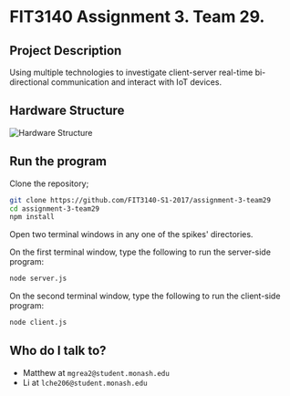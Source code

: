 # FIT3140 Assignment 3. Team 29.

## Project Description ##
Using multiple technologies to investigate client-server real-time bi-directional communication and interact with IoT devices.

## Hardware Structure ##
![Hardware Structure](https://github.com/FIT3140-S1-2017/assignment-3-team29/blob/master/Arduino-motion-sensor-circuit.png)

## Run the program ##
Clone the repository;
```bash
git clone https://github.com/FIT3140-S1-2017/assignment-3-team29
cd assignment-3-team29
npm install
```

Open two terminal windows in any one of the spikes' directories.


On the first terminal window, type the following to run the server-side program:
```bash
node server.js
```

On the second terminal window, type the following to run the client-side program:
```bash
node client.js
```

## Who do I talk to? ##

* Matthew at `mgrea2@student.monash.edu`
* Li at `lche206@student.monash.edu`
